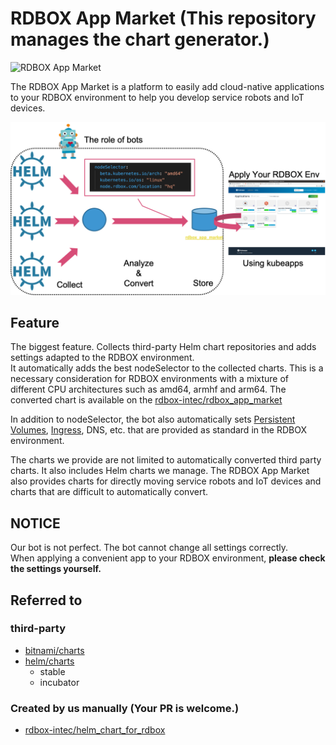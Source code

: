 # RDBOX App Market (This repository manages the chart generator.)

![RDBOX App Market](https://github.com/rdbox-intec/script_for_rdbox_app_market/workflows/RDBOX%20App%20Market/badge.svg)

The RDBOX App Market is a platform to easily add cloud-native applications to your RDBOX environment to help you develop service robots and IoT devices.

<img src="docs/images/overviews_rdbox_app_market.png" width=600px></img>

## Feature

The biggest feature. Collects third-party Helm chart repositories and adds settings adapted to the RDBOX environment.  
It automatically adds the best nodeSelector to the collected charts. This is a necessary consideration for RDBOX environments with a mixture of different CPU architectures such as amd64, armhf and arm64. The converted chart is available on the [rdbox\-intec/rdbox\_app\_market](https://github.com/rdbox-intec/rdbox_app_market)  

In addition to nodeSelector, the bot also automatically sets [Persistent Volumes](https://kubernetes.io/docs/concepts/storage/persistent-volumes/), [Ingress](https://kubernetes.io/docs/concepts/services-networking/ingress/), DNS, etc. that are provided as standard in the RDBOX environment.  

The charts we provide are not limited to automatically converted third party charts. It also includes Helm charts we manage. The RDBOX App Market also provides charts for directly moving service robots and IoT devices and charts that are difficult to automatically convert.  

## **NOTICE**

Our bot is not perfect. The bot cannot change all settings correctly.  
When applying a convenient app to your RDBOX environment, **please check the settings yourself.**  

## Referred to

### third-party

- [bitnami/charts](https://github.com/bitnami/charts)
- [helm/charts](https://github.com/helm/charts)
  - stable
  - incubator

### Created by us manually (Your PR is welcome.)

- [rdbox\-intec/helm\_chart\_for\_rdbox](https://github.com/rdbox-intec/helm_chart_for_rdbox)
